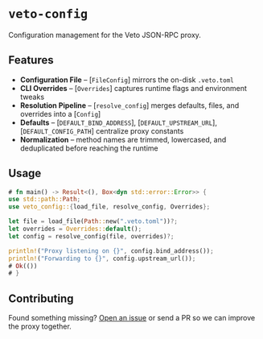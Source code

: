 # `veto-config`

Configuration management for the Veto JSON-RPC proxy.

## Features

- **Configuration File** – [`FileConfig`] mirrors the on-disk `.veto.toml`
- **CLI Overrides** – [`Overrides`] captures runtime flags and environment tweaks
- **Resolution Pipeline** – [`resolve_config`] merges defaults, files, and overrides into a [`Config`]
- **Defaults** – [`DEFAULT_BIND_ADDRESS`], [`DEFAULT_UPSTREAM_URL`], [`DEFAULT_CONFIG_PATH`] centralize proxy constants
- **Normalization** – method names are trimmed, lowercased, and deduplicated before reaching the runtime

## Usage

```rust
# fn main() -> Result<(), Box<dyn std::error::Error>> {
use std::path::Path;
use veto_config::{load_file, resolve_config, Overrides};

let file = load_file(Path::new(".veto.toml"))?;
let overrides = Overrides::default();
let config = resolve_config(file, overrides)?;

println!("Proxy listening on {}", config.bind_address());
println!("Forwarding to {}", config.upstream_url());
# Ok(())
# }
```

## Contributing

Found something missing? [Open an issue](https://github.com/refcell/veto/issues/new) or send a PR so we can improve the proxy together.
